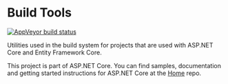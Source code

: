 Build Tools
===========

[![AppVeyor build status](https://img.shields.io/appveyor/ci/aspnetci/dnxtools/dev.svg?label=appveyor&style=flat-square)](https://ci.appveyor.com/project/aspnetci/dnxtools/branch/dev)

Utilities used in the build system for projects that are used with ASP.NET Core and Entity Framework Core.

This project is part of ASP.NET Core. You can find samples, documentation and getting started instructions for ASP.NET Core at the [Home](https://github.com/aspnet/home) repo.
